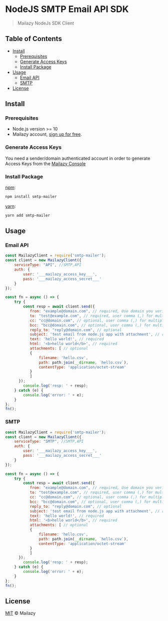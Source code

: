 # NodeJS SMTP Email API SDK

> Mailazy NodeJs SDK Client

## Table of Contents

- [Install](#install)
  - [Prerequisites](#prerequisites)
  - [Generate Access Keys](#generate-access-keys)
  - [Install Package](#install-package)
- [Usage](#usage)
  - [Email API](#email-api)
  - [SMTP](#smtp)
- [License](#license)

## Install

### Prerequisites

- Node.js version >= 10
- Mailazy account, [sign up for free](https://app.mailazy.com/signup?source=mailazy-node).

### Generate Access Keys

You need a sender/domain authenticated account in order to generate Access Keys from the [Mailazy Console](https://app.mailazy.com/dashboard)

### Install Package

[npm][]:

```sh
npm install smtp-mailer
```

[yarn][]:

```sh
yarn add smtp-mailer
```

## Usage

### Email API

```js
const MailazyClient = require('smtp-mailer');
const client = new MailazyClient({
    serviceType: "API", //SMTP,API
    auth: {
        user: '___mailazy_access_key___',
        pass: '___mailazy_access_secret___'
    }
});

const fn = async () => {
    try {
        const resp = await client.send({
           from: "example@domain.com", // required, Use domain you verified
           to: "test@example.com", // required, user comma (,) for multiple recipients
           cc: "cc@domain.com", // optional, user comma (,) for multiple recipients
           bcc: "bcc@domain.com", // optional, user comma (,) for multiple recipients
           reply_to: "reply@domain.com", // optional
           subject: 'test email from node.js app with attachment', // required
           text: 'hello world!', // required
           html: '<b>hello world</b>', // required
           attachments: [ // optional
           {
               filename: 'hello.csv',
               path: path.join(__dirname, `hello.csv`),
               contentType: 'application/octet-stream'
           }
           ]
      });
        console.log('resp: ' + resp);
    } catch (e) {
        console.log('error: ' + e);
    }
};
fn();
```

### SMTP

```js
const MailazyClient = require('smtp-mailer');
const client = new MailazyClient({
    serviceType: "SMTP", //SMTP,API
    auth: {
        user: '___mailazy_access_key___',
        pass: '___mailazy_access_secret___'
    }
});

const fn = async () => {
    try {
        const resp = await client.send({
           from: "example@domain.com", // required, Use domain you verified
           to: "test@example.com", // required, user comma (,) for multiple recipients
           cc: "cc@domain.com", // optional, user comma (,) for multiple recipients
           bcc: "bcc@domain.com", // optional, user comma (,) for multiple recipients
           reply_to: "reply@domain.com", // optional
           subject: 'test email from node.js app with attachment', // required
           text: 'hello world!', // required
           html: '<b>hello world</b>', // required
           attachments: [ // optional
           {
               filename: 'hello.csv',
               path: path.join(__dirname, `hello.csv`),
               contentType: 'application/octet-stream'
           }
           ]
      });
        console.log('resp: ' + resp);
    } catch (e) {
        console.log('error: ' + e);
    }
};
fn();
```

## License

[MIT](LICENSE) © Mailazy

##

[npm]: https://www.npmjs.com/
[yarn]: https://yarnpkg.com/
